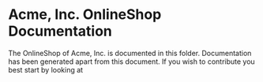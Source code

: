 Acme, Inc. OnlineShop Documentation
===================================

The OnlineShop of Acme, Inc. is documented in this folder. Documentation has been generated apart from this document. If you wish to contribute you 
best start by looking at 
